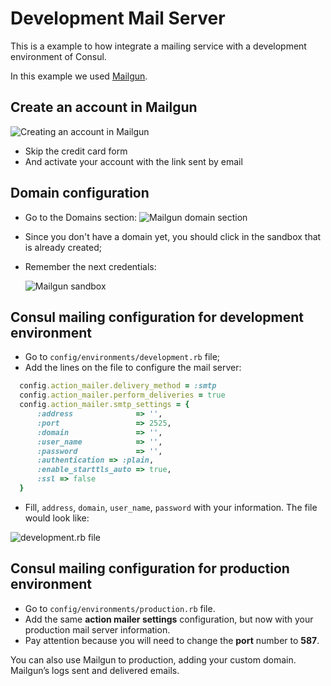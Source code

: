 # Development Mail Server

This is a example to how integrate a mailing service with a development environment of Consul.

In this example we used [Mailgun](https://www.mailgun.com/).

## Create an account in Mailgun

![Creating an account in Mailgun](../../../.gitbook/assets/mailgun-create-account.png)

* Skip the credit card form
* And activate your account with the link sent by email

## Domain configuration

* Go to the Domains section: ![Mailgun domain section](https://github.com/taitus/docs/tree/ae4f905cbe4d87e22bef41f563ffdf81aa3cfb3b/mailserver/img/mailgun-domains.png)
* Since you don't have a domain yet, you should click in the sandbox that is already created;
* Remember the next credentials:

  ![Mailgun sandbox](https://github.com/taitus/docs/tree/ae4f905cbe4d87e22bef41f563ffdf81aa3cfb3b/mailserver/img/mailgun-sandbox.png)

## Consul mailing configuration for development environment

* Go to `config/environments/development.rb` file;
* Add the lines on the file to configure the mail server:

```ruby
  config.action_mailer.delivery_method = :smtp
  config.action_mailer.perform_deliveries = true
  config.action_mailer.smtp_settings = {
      :address              => '',
      :port                 => 2525,
      :domain               => '',
      :user_name            => '',
      :password             => '',
      :authentication => :plain,
      :enable_starttls_auto => true,
      :ssl => false
  }
```

* Fill, `address`, `domain`, `user_name`, `password` with your information. The file would look like:

![development.rb file](https://github.com/taitus/docs/tree/ae4f905cbe4d87e22bef41f563ffdf81aa3cfb3b/mailserver/img/development.rb.png)

## Consul mailing configuration for production environment

* Go to `config/environments/production.rb` file.
* Add the same **action mailer settings** configuration, but now with your production mail server information.
* Pay attention because you will need to change the **port** number to **587**.

You can also use Mailgun to production, adding your custom domain. Mailgun’s logs sent and delivered emails.

